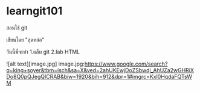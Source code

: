 # learngit101
สอนใช้ git 

เขียนโดย "สุดหล่อ"

วันนี้พี่จะทำ
1.แล็บ git
2.lab HTML

![alt text][image.jpg]
image.jpg:https://www.google.com/search?q=king+soyer&tbm=isch&sa=X&ved=2ahUKEwjDoZSbwdj_AhUZa2wGHRiXDo8Q0pQJegQICRAB&biw=1920&bih=912&dpr=1#imgrc=Kxl0HqdaFQTsWM
